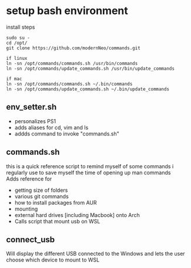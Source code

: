 # setup bash environment

install steps
```
sudo su -
cd /opt/
git clone https://github.com/modernNeo/commands.git

if linux
ln -sn /opt/commands/commands.sh /usr/bin/commands
ln -sn /opt/commands/update_commands.sh /usr/bin/update_commands

if mac
ln -sn /opt/commands/commands.sh ~/.bin/commands
ln -sn /opt/commands/update_commands.sh ~/.bin/update_commands

```

## env_setter.sh
 * personalizes PS1
 * adds aliases for cd, vim and ls
 * addds command to invoke "commands.sh"

## commands.sh
this is a quick reference script to remind myself of some commands i regularly use to save myself the time of opening up man commands  
Adds reference for
 * getting size of folders
 * various git commands
 * how to install packages from AUR
 * mounting
 * external hard drives [including Macbook] onto Arch  
 * Calls script that mount usb on WSL

## connect_usb  
Will display the different USB connected to the Windows and lets the user choose which device to mount to WSL
